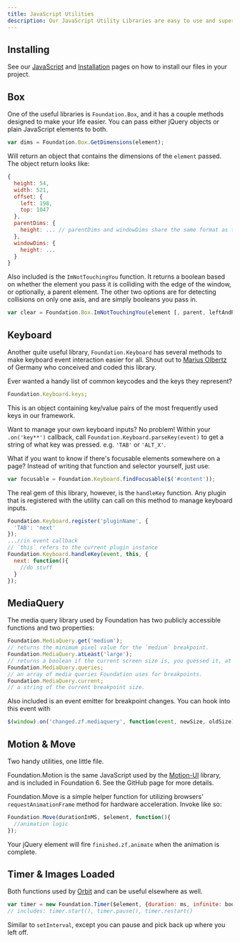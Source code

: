 ```yaml
---
title: JavaScript Utilities
description: Our JavaScript Utility Libraries are easy to use and super helpful.
---
```


## Installing

See our [JavaScript](javascript.html) and [Installation](installation.html) pages on how to install our files in your project.

## Box

One of the useful libraries is `Foundation.Box`, and it has a couple methods designed to make your life easier. You can pass either jQuery objects or plain JavaScript elements to both.

```js
var dims = Foundation.Box.GetDimensions(element);
```
Will return an object that contains the dimensions of the `element` passed. The object return looks like:

```js
{
  height: 54,
  width: 521,
  offset: {
    left: 198,
    top: 1047
  },
  parentDims: {
    height: ... // parentDims and windowDims share the same format as the element dimensions.
  },
  windowDims: {
    height: ...
  }
}
```

Also included is the `ImNotTouchingYou` function. It returns a boolean based on whether the element you pass it is colliding with the edge of the window, or optionally, a parent element. The other two options are for detecting collisions on only one axis, and are simply booleans you pass in.
```js
var clear = Foundation.Box.ImNotTouchingYou(element [, parent, leftAndRightOnly, topAndBottomOnly]);
```

## Keyboard

Another quite useful library, `Foundation.Keyboard` has several methods to make keyboard event interaction easier for all. Shout out to [Marius Olbertz](http://www.mariusolbertz.de/) of Germany who conceived and coded this library.

Ever wanted a handy list of common keycodes and the keys they represent?
```js
Foundation.Keyboard.keys;
```
This is an object containing key/value pairs of the most frequently used keys in our framework.

Want to manage your own keyboard inputs? No problem! Within your `.on('key**')` callback, call `Foundation.Keyboard.parseKey(event)` to get a string of what key was pressed. e.g. `'TAB'` or `'ALT_X'`.

What if you want to know if there's focusable elements somewhere on a page? Instead of writing that function and selector yourself, just use:
```js
var focusable = Foundation.Keyboard.findFocusable($('#content'));
```

The real gem of this library, however, is the `handleKey` function. Any plugin that is registered with the utility can call on this method to manage keyboard inputs.
```js
Foundation.Keyboard.register('pluginName', {
  'TAB': 'next'
});
...//in event callback
// `this` refers to the current plugin instance
Foundation.Keyboard.handleKey(event, this, {
  next: function(){
    //do stuff
  }
});
```

## MediaQuery

The media query library used by Foundation has two publicly accessible functions and two properties:
```js
Foundation.MediaQuery.get('medium');
// returns the minimum pixel value for the `medium` breakpoint.
Foundation.MediaQuery.atLeast('large');
// returns a boolean if the current screen size is, you guessed it, at least `large`.
Foundation.MediaQuery.queries;
// an array of media queries Foundation uses for breakpoints.
Foundation.MediaQuery.current;
// a string of the current breakpoint size.
```

Also included is an event emitter for breakpoint changes. You can hook into this event with
```js
$(window).on('changed.zf.mediaquery', function(event, newSize, oldSize){});
```

## Motion & Move

Two handy utilities, one little file.

Foundation.Motion is the same JavaScript used by the [Motion-UI](https://github.com/zurb/motion-ui) library, and is included in Foundation 6. See the GitHub page for more details.

Foundation.Move is a simple helper function for utilizing browsers' `requestAnimationFrame` method for hardware acceleration. Invoke like so:
```js
Foundation.Move(durationInMS, $element, function(){
  //animation logic
});
```
Your jQuery element will fire `finished.zf.animate` when the animation is complete.

## Timer & Images Loaded

Both functions used by [Orbit](orbit.html) and can be useful elsewhere as well.
```js
var timer = new Foundation.Timer($element, {duration: ms, infinite: bool}, callback);
// includes: timer.start(), timer.pause(), timer.restart()
```
Similar to `setInterval`, except you can pause and pick back up where you left off.
